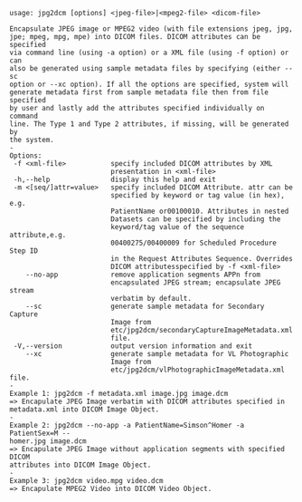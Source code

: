     usage: jpg2dcm [options] <jpeg-file>|<mpeg2-file> <dicom-file>
    
    Encapsulate JPEG image or MPEG2 video (with file extensions jpeg, jpg,
    jpe; mpeg, mpg, mpe) into DICOM files. DICOM attributes can be specified
    via command line (using -a option) or a XML file (using -f option) or can
    also be generated using sample metadata files by specifying (either --sc
    option or --xc option). If all the options are specified, system will
    generate metadata first from sample metadata file then from file specified
    by user and lastly add the attributes specified individually on command
    line. The Type 1 and Type 2 attributes, if missing, will be generated by
    the system.
    -
    Options:
     -f <xml-file>           specify included DICOM attributes by XML
                             presentation in <xml-file>
     -h,--help               display this help and exit
     -m <[seq/]attr=value>   specify included DICOM Attribute. attr can be
                             specified by keyword or tag value (in hex), e.g.
                             PatientName or00100010. Attributes in nested
                             Datasets can be specified by including the
                             keyword/tag value of the sequence attribute,e.g.
                             00400275/00400009 for Scheduled Procedure Step ID
                             in the Request Attributes Sequence. Overrides
                             DICOM attributesspecified by -f <xml-file>
        --no-app             remove application segments APPn from
                             encapsulated JPEG stream; encapsulate JPEG stream
                             verbatim by default.
        --sc                 generate sample metadata for Secondary Capture
                             Image from
                             etc/jpg2dcm/secondaryCaptureImageMetadata.xml
                             file.
     -V,--version            output version information and exit
        --xc                 generate sample metadata for VL Photographic
                             Image from
                             etc/jpg2dcm/vlPhotographicImageMetadata.xml file.
    -
    Example 1: jpg2dcm -f metadata.xml image.jpg image.dcm
    => Encapulate JPEG Image verbatim with DICOM attributes specified in
    metadata.xml into DICOM Image Object.
    -
    Example 2: jpg2dcm --no-app -a PatientName=Simson^Homer -a PatientSex=M --
    homer.jpg image.dcm
    => Encapulate JPEG Image without application segments with specified DICOM
    attributes into DICOM Image Object.
    -
    Example 3: jpg2dcm video.mpg video.dcm
    => Encapulate MPEG2 Video into DICOM Video Object.